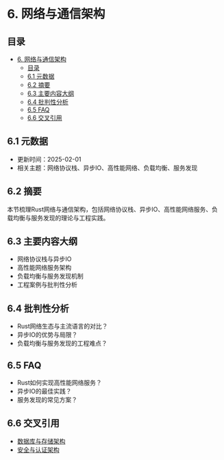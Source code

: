 # 6. 网络与通信架构

## 目录

- [6. 网络与通信架构](#6-网络与通信架构)
  - [目录](#目录)
  - [6.1 元数据](#61-元数据)
  - [6.2 摘要](#62-摘要)
  - [6.3 主要内容大纲](#63-主要内容大纲)
  - [6.4 批判性分析](#64-批判性分析)
  - [6.5 FAQ](#65-faq)
  - [6.6 交叉引用](#66-交叉引用)

## 6.1 元数据

- 更新时间：2025-02-01
- 相关主题：网络协议栈、异步IO、高性能网络、负载均衡、服务发现

## 6.2 摘要

本节梳理Rust网络与通信架构，包括网络协议栈、异步IO、高性能网络服务、负载均衡与服务发现的理论与工程实践。

## 6.3 主要内容大纲

- 网络协议栈与异步IO
- 高性能网络服务架构
- 负载均衡与服务发现机制
- 工程案例与批判性分析

## 6.4 批判性分析

- Rust网络生态与主流语言的对比？
- 异步IO的优势与局限？
- 负载均衡与服务发现的工程难点？

## 6.5 FAQ

- Rust如何实现高性能网络服务？
- 异步IO的最佳实践？
- 服务发现的常见方案？

## 6.6 交叉引用

- [数据库与存储架构](./05_database_storage.md)
- [安全与认证架构](./07_security_auth.md)
